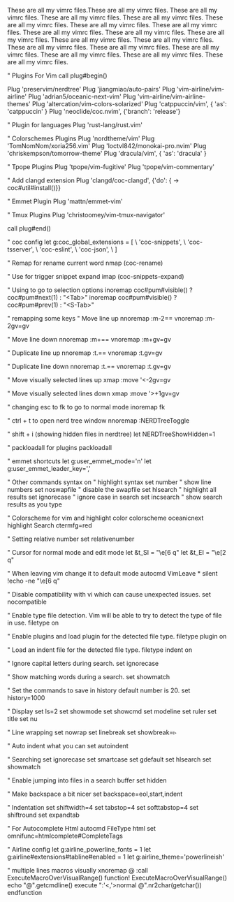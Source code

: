 These are all my vimrc files.These are all my vimrc files. These are all my vimrc files. These are all my vimrc files. These are all my vimrc files. These are all my vimrc files.
These are all my vimrc files. These are all my vimrc files. These are all my vimrc files. These are all my vimrc files. These are all my vimrc files. These are all my vimrc files. These are all my vimrc files. These are all my vimrc files. These are all my vimrc files. These are all my vimrc files. These are all my vimrc files. These are all my vimrc files. These are all my vimrc files.

" Plugins For Vim
call plug#begin()

Plug 'preservim/nerdtree'
Plug 'jiangmiao/auto-pairs'
Plug 'vim-airline/vim-airline'
Plug 'adrian5/oceanic-next-vim'
Plug 'vim-airline/vim-airline-themes'
Plug 'altercation/vim-colors-solarized'
Plug 'catppuccin/vim', { 'as': 'catppuccin' }
Plug 'neoclide/coc.nvim', {'branch': 'release'}

" Plugin for languages
Plug 'rust-lang/rust.vim'

" Colorschemes Plugins
Plug 'nordtheme/vim'
Plug 'TomNomNom/xoria256.vim'
Plug 'loctvl842/monokai-pro.nvim'
Plug 'chriskempson/tomorrow-theme'
Plug 'dracula/vim', { 'as': 'dracula' }

" Tpope Plugins
Plug 'tpope/vim-fugitive'
Plug 'tpope/vim-commentary'

" Add clangd extension
Plug 'clangd/coc-clangd', {'do': { -> coc#util#install()}}

" Emmet Plugin
Plug 'mattn/emmet-vim'

" Tmux Plugins
Plug 'christoomey/vim-tmux-navigator'

call plug#end()

" coc config
let g:coc_global_extensions = [
  \ 'coc-snippets',
  \ 'coc-tsserver',
  \ 'coc-eslint',
  \ 'coc-json',
  \ ]

" Remap for rename current word
nmap <F2> <Plug>(coc-rename)

" Use <C-l> for trigger snippet expand
imap <C-l> <Plug>(coc-snippets-expand)

" Using <Tab> to go to selection options
inoremap <expr> <Tab> coc#pum#visible() ? coc#pum#next(1) : "\<Tab>"
inoremap <expr> <S-Tab> coc#pum#visible() ? coc#pum#prev(1) : "\<S-Tab>"

" remapping some keys
" Move line up
nnoremap <A-Up> :m-2<CR>==
vnoremap <A-Up> :m-2<CR>gv=gv

" Move line down
nnoremap <A-Down> :m+<CR>==
vnoremap <A-Down> :m+<CR>gv=gv

" Duplicate line up
nnoremap <C-A-Up> :t.<CR>==
vnoremap <C-A-Up> :t.<CR>gv=gv

" Duplicate line down
nnoremap <C-A-Down> :t.<CR>==
vnoremap <C-A-Down> :t.<CR>gv=gv

" Move visually selected lines up
xmap <A-Up> :move '<-2<CR>gv=gv

" Move visually selected lines down
xmap <A-Down> :move '>+1<CR>gv=gv

" changing esc to fk to go to normal mode
inoremap fk <ESC>

" ctrl + t to open nerd tree window
nnoremap <C-t> :NERDTreeToggle<CR>

" shift + i (showing hidden files in nerdtree)
let NERDTreeShowHidden=1

" packloadall for plugins
packloadall

" emmet shortcuts
let g:user_emmet_mode='n'
let g:user_emmet_leader_key=','

" Other commands
syntax on " highlight syntax
set number " show line numbers
set noswapfile " disable the swapfile
set hlsearch " highlight all results
set ignorecase " ignore case in search
set incsearch " show search results as you type

" Colorscheme for vim and highlight color
colorscheme oceanicnext
highlight Search ctermfg=red

" Setting relative number
set relativenumber

" Cursor for normal mode and edit mode
let &t_SI = "\e[6 q"
let &t_EI = "\e[2 q"

" When leaving vim change it to default mode
autocmd VimLeave * silent !echo -ne "\e[6 q"

" Disable compatibility with vi which can cause unexpected issues.
set nocompatible

" Enable type file detection. Vim will be able to try to detect the type of file in use.
filetype on

" Enable plugins and load plugin for the detected file type.
filetype plugin on

" Load an indent file for the detected file type.
filetype indent on

" Ignore capital letters during search.
set ignorecase

" Show matching words during a search.
set showmatch

" Set the commands to save in history default number is 20.
set history=1000

" Display
set ls=2
set showmode
set showcmd
set modeline
set ruler
set title
set nu

" Line wrapping
set nowrap
set linebreak
set showbreak=▹

" Auto indent what you can
set autoindent

" Searching
set ignorecase
set smartcase
set gdefault
set hlsearch
set showmatch

" Enable jumping into files in a search buffer
set hidden

" Make backspace a bit nicer
set backspace=eol,start,indent

" Indentation
set shiftwidth=4
set tabstop=4
set softtabstop=4
set shiftround
set expandtab

" For Autocomplete Html
autocmd FileType html set omnifunc=htmlcomplete#CompleteTags

" Airline config
let g:airline_powerline_fonts = 1
let g:airline#extensions#tabline#enabled = 1
let g:airline_theme='powerlineish'

" multiple lines macros visually
xnoremap @ :<C-u>call ExecuteMacroOverVisualRange()<CR>
function! ExecuteMacroOverVisualRange()
  echo "@".getcmdline()
  execute ":'<,'>normal @".nr2char(getchar())
endfunction
